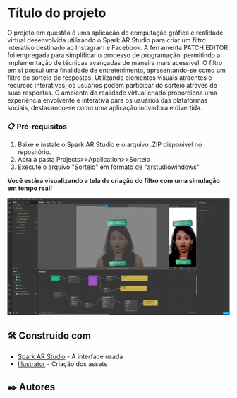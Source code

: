 # Título do projeto

O projeto em questão é uma aplicação de computação gráfica e realidade virtual desenvolvida utilizando o Spark AR Studio para criar um filtro interativo destinado ao Instagram e Facebook. A ferramenta PATCH EDITOR foi empregada para simplificar o processo de programação, permitindo a implementação de técnicas avançadas de maneira mais acessível. O filtro em si possui uma finalidade de entretenimento, apresentando-se como um filtro de sorteio de respostas. Utilizando elementos visuais atraentes e recursos interativos, os usuários podem participar do sorteio através de suas respostas. O ambiente de realidade virtual criado proporciona uma experiência envolvente e interativa para os usuários das plataformas sociais, destacando-se como uma aplicação inovadora e divertida.

### 📋 Pré-requisitos

1. Baixe e instale o Spark AR Studio e o arquivo .ZIP disponivel no repositório.
2. Abra a pasta Projects>>Application>>Sorteio
3. Execute o arquivo "Sorteio" em formato de "arstudiowindows"

**Você estára visualizando a tela de criação do filtro com uma simulação em tempo real!**

<img src="/assets/img/img1.png">

## 🛠️ Construído com

* [Spark AR Studio](https://spark.meta.com/download/) - A interface usada
* [Illustrator](https://www.adobe.com/br/products/illustrator.html) - Criação dos assets

## ✒️ Autores

